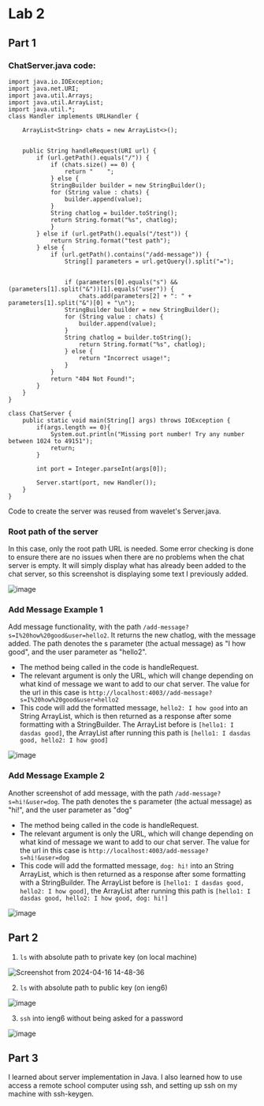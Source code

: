 # Lab 2
## Part 1
### ChatServer.java code:
```
import java.io.IOException;
import java.net.URI;
import java.util.Arrays;
import java.util.ArrayList; 
import java.util.*;
class Handler implements URLHandler {

    ArrayList<String> chats = new ArrayList<>();


    public String handleRequest(URI url) {
        if (url.getPath().equals("/")) {
            if (chats.size() == 0) {
                return "    ";
            } else {
            StringBuilder builder = new StringBuilder();
            for (String value : chats) {
                builder.append(value);
            }
            String chatlog = builder.toString();
            return String.format("%s", chatlog);
            }
        } else if (url.getPath().equals("/test")) {
            return String.format("test path");
        } else {
            if (url.getPath().contains("/add-message")) {
                String[] parameters = url.getQuery().split("=");
                

                if (parameters[0].equals("s") && (parameters[1].split("&"))[1].equals("user")) {
                    chats.add(parameters[2] + ": " + parameters[1].split("&")[0] + "\n");
                StringBuilder builder = new StringBuilder();
                for (String value : chats) {
                    builder.append(value);
                }
                String chatlog = builder.toString();
                    return String.format("%s", chatlog);
                } else {
                    return "Incorrect usage!";
                }
            }
            return "404 Not Found!";
        }
    }
}

class ChatServer {
    public static void main(String[] args) throws IOException {
        if(args.length == 0){
            System.out.println("Missing port number! Try any number between 1024 to 49151");
            return;
        }

        int port = Integer.parseInt(args[0]);

        Server.start(port, new Handler());
    }
}

```
Code to create the server was reused from wavelet's Server.java.


### Root path of the server
In this case, only the root path URL is needed. Some error checking is done to ensure there are no issues when there are no problems when the chat server is empty. It will simply display what has already been added to the chat server, so this screenshot is displaying some text I previously added.

![image](https://github.com/anngo-1/cse15l-lab-reports/assets/75955073/a971c435-5130-4ddc-b39e-162414f655d5)

### Add Message Example 1
Add message functionality, with the path ```/add-message?s=I%20how%20good&user=hello2```. It returns the new chatlog, with the message added. The path denotes the s parameter (the actual message) as "I how good", and the user parameter as "hello2".
- The method being called in the code is handleRequest. 
- The relevant argument is only the URL, which will change depending on what kind of message we want to add to our chat server. The value for the url in this case is `http://localhost:4003//add-message?s=I%20how%20good&user=hello2`
-  This code will add the formatted message, `hello2: I how good` into an String ArrayList, which is then returned as a response after some formatting with a StringBuilder. The ArrayList before is `[hello1: I dasdas good]`, the ArrayList after running this path is `[hello1: I dasdas good, hello2: I how good]`
  
![image](https://github.com/anngo-1/cse15l-lab-reports/assets/75955073/137ccf79-fe74-4188-8ef9-98a673e3a58a)

### Add Message Example 2
Another screenshot of add message, with the path `/add-message?s=hi!&user=dog`. The path denotes the s parameter (the actual message) as "hi!", and the user parameter as "dog"
- The method being called in the code is handleRequest.
- The relevant argument is only the URL, which will change depending on what kind of message we want to add to our chat server. The value for the url in this case is `http://localhost:4003/add-message?s=hi!&user=dog`
-  This code will add the formatted message, `dog: hi!` into an String ArrayList, which is then returned as a response after some formatting with a StringBuilder. The ArrayList before is `[hello1: I dasdas good, hello2: I how good]`, the ArrayList after running this path is `[hello1: I dasdas good, hello2: I how good, dog: hi!]`
  
![image](https://github.com/anngo-1/cse15l-lab-reports/assets/75955073/1d7606ca-67ad-463a-a377-a34fb336a388)

## Part 2
1. ```ls``` with absolute path to private key (on local machine)
   
![Screenshot from 2024-04-16 14-48-36](https://github.com/anngo-1/cse15l-lab-reports/assets/75955073/e58416ff-9ecf-424a-aa52-927dec16cbd6)

2. ```ls``` with absolute path to public key (on ieng6)

![image](https://github.com/anngo-1/cse15l-lab-reports/assets/75955073/14ec2175-c868-4d36-a94b-5896006a8b4f)

3. `ssh` into ieng6 without being asked for a password

![image](https://github.com/anngo-1/cse15l-lab-reports/assets/75955073/e869a7b4-07ba-46bd-bd64-d8103130e0c1)

## Part 3
I learned about server implementation in Java. I also learned how to use access a remote school computer using ssh, and setting up ssh on my machine with ssh-keygen. 
